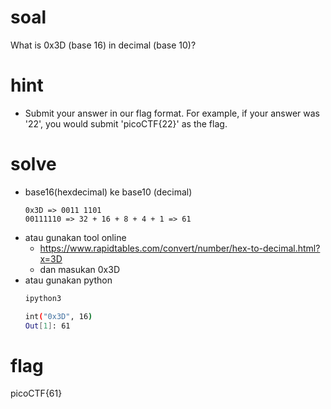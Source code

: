 # soal
What is 0x3D (base 16) in decimal (base 10)?

# hint
- Submit your answer in our flag format. For example, if your answer was '22', you would submit 'picoCTF{22}' as the flag.

# solve
- base16(hexdecimal) ke base10 (decimal)
  ```
  0x3D => 0011 1101
  00111110 => 32 + 16 + 8 + 4 + 1 => 61
  ```
- atau gunakan tool online
  - https://www.rapidtables.com/convert/number/hex-to-decimal.html?x=3D
  - dan masukan 0x3D
- atau gunakan python
  ```bash
  ipython3

  int("0x3D", 16)
  Out[1]: 61
  ```

# flag
picoCTF{61}